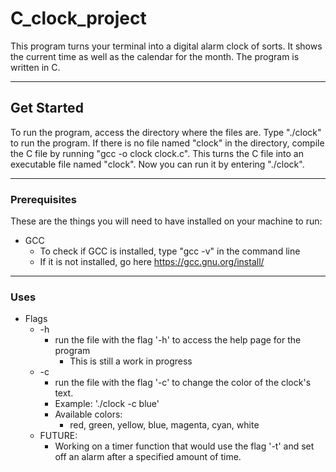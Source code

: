 # C_clock_project

This program turns your terminal into a digital alarm clock of sorts. It shows the current time as well as the calendar for the month. The program is written in C.

---

## Get Started

To run the program, access the directory where the files are. Type "./clock" to run the program. If there is no file named "clock" in the directory, compile the C file by running "gcc -o clock clock.c". This turns the C file into an executable file named "clock". Now you can run it by entering "./clock".

---

### Prerequisites

These are the things you will need to have installed on your machine to run:

- GCC
  - To check if GCC is installed, type "gcc -v" in the command line
  - If it is not installed, go here https://gcc.gnu.org/install/

---

### Uses

- Flags
  - -h
    - run the file with the flag '-h' to access the help page for the program
      - This is still a work in progress
  - -c
    - run the file with the flag '-c' to change the color of the clock's text.
    - Example: './clock -c blue'
    - Available colors:
      - red, green, yellow, blue, magenta, cyan, white
  - FUTURE:
    - Working on a timer function that would use the flag '-t' and set off an alarm after a specified amount of time.
